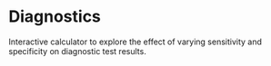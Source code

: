 # Diagnostics
Interactive calculator to explore the effect of varying sensitivity and specificity on diagnostic test results.

